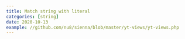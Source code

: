 ```yaml
---
title: Match string with literal
categories: [string]
date: 2020-10-13
example: //github.com/nu8/sienna/blob/master/yt-views/yt-views.php
---
```

